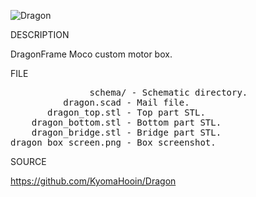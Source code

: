 ![Dragon](https://github.com/KyomaHooin/Dragon/blob/master/openscad/dragon_box_screen.png "box")

DESCRIPTION

DragonFrame Moco custom motor box.

FILE
<pre>
               schema/ - Schematic directory.
          dragon.scad - Mail file.
       dragon_top.stl - Top part STL.
    dragon_bottom.stl - Bottom part STL.
    dragon_bridge.stl - Bridge part STL.
dragon_box_screen.png - Box screenshot.
</pre>
SOURCE

https://github.com/KyomaHooin/Dragon
